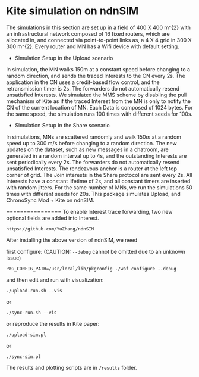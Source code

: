 Kite simulation on ndnSIM
================
The simulations in this section are set up in a field of 400 X 400 m^{2} with an infrastructural network composed of 16 fixed routers, which are allocated in, and connected via point-to-point links as, a 4 X 4 grid in 300 X 300 m^{2}. Every router and MN has a Wifi device with default setting.

* Simulation Setup in the Upload scenario

In simulation, the MN walks 150m at a constant speed before changing to a random direction, and sends the traced Interests to the CN every 2s. The application in the CN uses a credit-based flow control, and the retransmission timer is 2s. The forwarders do not automatically resend unsatisfied Interests. We simulated the MMS scheme by disabling the pull mechanism of Kite as if the traced Interest from the MN is only to notify the CN of the current location of MN. Each Data is composed of 1024 bytes. For the same speed, the simulation runs 100 times with different seeds for 100s.

* Simulation Setup in the Share scenario

In simulations, MNs are scattered randomly and walk $150m$ at a random speed up to 300 m/s before changing to a random direction. The new updates on the dataset, such as new messages in a chatroom, are generated in a random interval up to 4s, and the outstanding Interests are sent periodically every 2s. The forwarders do not automatically resend unsatisfied Interests. The rendezvous anchor is a router at the left top corner of grid. The Join interests in the Share protocol are sent every 2s. All Interests have a constant lifetime of 2s, and all constant timers are inserted with random jitters. For the same number of MNs, we run the simulations 50 times with different seeds for 20s.
This package simulates Upload, and ChronoSync Mod + Kite on ndnSIM.  

================
To enable Interest trace forwarding, two new optional fields are added into Interest. 

`https://github.com/YuZhang/ndnSIM`

After installing the above version of ndnSIM, we need 

first configure: (CAUTION: `--debug` cannot be omitted due to an unknown issue)

`PKG_CONFIG_PATH=/usr/local/lib/pkgconfig ./waf configure --debug`

and then edit and run with visualization:

`./upload-run.sh --vis`

or

`./sync-run.sh --vis`

or reproduce the results in Kite paper:

`./upload-sim.pl`

or

`./sync-sim.pl`

The results and plotting scripts are in `/results` folder.


